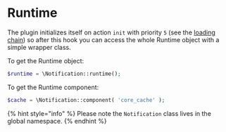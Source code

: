 # Runtime

The plugin initializes itself on action `init` with priority `5` \(see the [loading chain](plugin-loading-chain.md)\) so after this hook you can access the whole Runtime object with a simple wrapper class.

To get the Runtime object:

```php
$runtime = \Notification::runtime();
```

To get the Runtime component:

```php
$cache = \Notification::component( 'core_cache' );
```

{% hint style="info" %}
Please note the `Notification` class lives in the global namespace.
{% endhint %}




